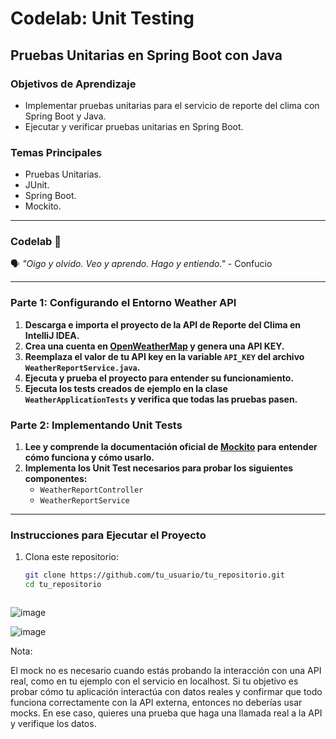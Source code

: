 # Codelab: Unit Testing

## Pruebas Unitarias en Spring Boot con Java

### Objetivos de Aprendizaje
- Implementar pruebas unitarias para el servicio de reporte del clima con Spring Boot y Java.
- Ejecutar y verificar pruebas unitarias en Spring Boot.

### Temas Principales
- Pruebas Unitarias.
- JUnit.
- Spring Boot.
- Mockito.

---

### Codelab 🧪
🗣️ _"Oigo y olvido. Veo y aprendo. Hago y entiendo."_ - Confucio

---

### Parte 1: Configurando el Entorno Weather API

1. **Descarga e importa el proyecto de la API de Reporte del Clima en IntelliJ IDEA.**
2. **Crea una cuenta en [OpenWeatherMap](https://home.openweathermap.org/users/sign_up) y genera una API KEY.**
3. **Reemplaza el valor de tu API key en la variable `API_KEY` del archivo `WeatherReportService.java`.**
4. **Ejecuta y prueba el proyecto para entender su funcionamiento.**
5. **Ejecuta los tests creados de ejemplo en la clase `WeatherApplicationTests` y verifica que todas las pruebas pasen.**

### Parte 2: Implementando Unit Tests

1. **Lee y comprende la documentación oficial de [Mockito](https://site.mockito.org/) para entender cómo funciona y cómo usarlo.**
2. **Implementa los Unit Test necesarios para probar los siguientes componentes:**
   - `WeatherReportController`
   - `WeatherReportService`

---

### Instrucciones para Ejecutar el Proyecto

1. Clona este repositorio:

   ```bash
   git clone https://github.com/tu_usuario/tu_repositorio.git
   cd tu_repositorio



![image](https://github.com/user-attachments/assets/a56118e1-deea-4c92-8aff-dde863d5b035)

![image](https://github.com/user-attachments/assets/e928a355-0ce7-4ec0-8c24-b11f5a1a5b4d)

Nota:

El mock no es necesario cuando estás probando la interacción con una API real, como en tu ejemplo con el servicio en localhost. Si tu objetivo es probar cómo tu aplicación interactúa con datos reales y confirmar que todo funciona correctamente con la API externa, entonces no deberías usar mocks. En ese caso, quieres una prueba que haga una llamada real a la API y verifique los datos.

